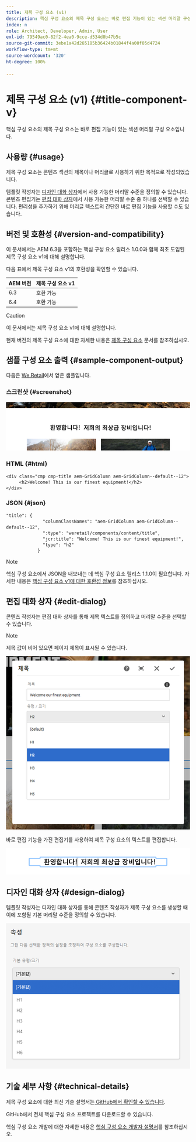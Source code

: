 ```yaml
---
title: 제목 구성 요소 (v1)
description: 핵심 구성 요소의 제목 구성 요소는 바로 편집 기능이 있는 섹션 머리말 구성 요소입니다.
index: n
role: Architect, Developer, Admin, User
exl-id: 79549ac0-82f2-4ea0-9cce-d534d0b47b5c
source-git-commit: 3ebe1a42d265185b36424b01844f4a00f05d4724
workflow-type: tm+mt
source-wordcount: '320'
ht-degree: 100%

---
```


# 제목 구성 요소 (v1) {#title-component-v}

핵심 구성 요소의 제목 구성 요소는 바로 편집 기능이 있는 섹션 머리말 구성 요소입니다.

## 사용량 {#usage}

제목 구성 요소는 콘텐츠 섹션의 제목이나 머리글로 사용하기 위한 목적으로 작성되었습니다.

템플릿 작성자는 [디자인 대화 상자](#design-dialog)에서 사용 가능한 머리말 수준을 정의할 수 있습니다. 콘텐츠 편집기는 [편집 대화 상자](#edit-dialog)에서 사용 가능한 머리말 수준 중 하나를 선택할 수 있습니다. 편리성을 추가하기 위해 머리글 텍스트의 간단한 바로 편집 기능을 사용할 수도 있습니다.

## 버전 및 호환성 {#version-and-compatibility}

이 문서에서는 AEM 6.3을 포함하는 핵심 구성 요소 릴리스 1.0.0과 함께 최초 도입된 제목 구성 요소 v1에 대해 설명합니다.

다음 표에서 제목 구성 요소 v1의 호환성을 확인할 수 있습니다.

| AEM 버전 | 제목 구성 요소 v1 |
|--- |--- |
| 6.3 | 호환 가능 |
| 6.4 | 호환 가능 |

>[!CAUTION]
>
>이 문서에서는 제목 구성 요소 v1에 대해 설명합니다.
>
>현재 버전의 제목 구성 요소에 대한 자세한 내용은 [제목 구성 요소](/help/components/title.md) 문서를 참조하십시오.

## 샘플 구성 요소 출력 {#sample-component-output}

다음은 [We.Retail](https://helpx.adobe.com/kr/experience-manager/6-4/sites/developing/using/we-retail.html)에서 얻은 샘플입니다.

### 스크린샷 {#screenshot}

![](/help/assets/chlimage_1-36.png)

### HTML {#html}

```
<div class="cmp cmp-title aem-GridColumn aem-GridColumn--default--12">
     <h2>Welcome! This is our finest equipment!</h2>
</div>
```

### JSON {#json}

```
"title": {
              "columnClassNames": "aem-GridColumn aem-GridColumn--default--12",
              ":type": "weretail/components/content/title",
              "jcr:title": "Welcome! This is our finest equipment!",
              "type": "h2"
            }
```

>[!NOTE]
>
>핵심 구성 요소에서 JSON을 내보내는 데 핵심 구성 요소 릴리스 1.1.0이 필요합니다. 자세한 내용은 [핵심 구성 요소 v1에 대한 호환성 정보](/help/versions.md)를 참조하십시오.

## 편집 대화 상자 {#edit-dialog}

콘텐츠 작성자는 편집 대화 상자를 통해 제목 텍스트를 정의하고 머리말 수준을 선택할 수 있습니다.

>[!NOTE]
>
>제목 값이 비어 있으면 페이지 제목이 표시될 수 있습니다.

![](/help/assets/chlimage_1-91.png)

바로 편집 기능을 가진 편집기를 사용하여 제목 구성 요소의 텍스트를 편집합니다.

![](/help/assets/chlimage_1-37.png)

## 디자인 대화 상자 {#design-dialog}

템플릿 작성자는 디자인 대화 상자를 통해 콘텐츠 작성자가 제목 구성 요소를 생성할 때 이에 포함될 기본 머리말 수준을 정의할 수 있습니다.

![](/help/assets/chlimage_1-92.png)

## 기술 세부 사항 {#technical-details}

제목 구성 요소에 대한 최신 기술 설명서는[ GitHub에서 확인할 수 있습니다](https://github.com/adobe/aem-core-wcm-components/tree/master/content/src/content/jcr_root/apps/core/wcm/components/title/v1/title).

GitHub에서 전체 핵심 구성 요소 프로젝트를 다운로드할 수 있습니다.

핵심 구성 요소 개발에 대한 자세한 내용은 [핵심 구성 요소 개발자 설명서](/help/developing/overview.md)를 참조하십시오.
